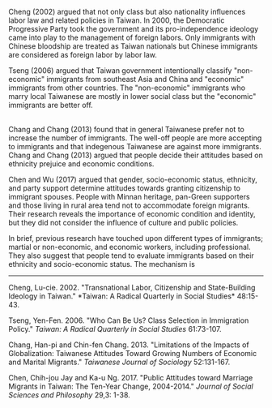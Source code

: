 Cheng (2002) argued that not only class but also nationality influences labor law and related policies in Taiwan. In 2000, the Democratic Progressive Party took the government and its pro-independence ideology came into play to the management of foreign labors. Only immigrants with Chinese bloodship are treated as Taiwan nationals but Chinese immigrants are considered as foreign labor by labor law.   

Tseng (2006) argued that Taiwan government intentionally classify "non-economic" immigrants from southeast Asia and China and "economic" immigrants from other countries. The "non-economic" immigrants who marry local Taiwanese are mostly in lower social class but the "economic" immigrants are better off.      
   

Chang and Chang (2013) found that in general Taiwanese prefer not to increase the number of immigrants. The well-off people are more accepting to immigrants and that indegenous Taiwanese are against more immigrants. Chang and Chang (2013) argued that people decide their attitudes based on ethnicity prejuice and economic conditions.      

Chen and Wu (2017) argued that gender, socio-economic status, ethnicity, and party support determine attitudes towards granting citizenship to immigrant spouses. People with Minnan heritage, pan-Green supporters and those living in rural area tend not to accommodate foreign migrants. Their research reveals the importance of economic condition and identity, but they did not consider the influence of culture and public policies.  

In brief, previous research have touched upon different types of immigrants; martial or non-economic, and economic workers, including professional. They also suggest that people tend to evaluate immigrants based on their ethnicity and socio-economic status. The mechanism is 

<hr>
Cheng, Lu-cie. 2002. "Transnational Labor, Citizenship and State-Building Ideology in Taiwan."  *Taiwan: A Radical Quarterly in Social Studies* 48:15-43.   

Tseng, Yen-Fen. 2006. "Who Can Be Us? Class Selection in Immigration Policy." *Taiwan: A Radical Quarterly in Social Studies* 61:73-107.    

Chang, Han-pi and Chin-fen Chang. 2013. "Limitations of the Impacts of Globalization: Taiwanese Attitudes Toward Growing Numbers of Economic and Marital Migrants." *Taiwanese Journal of Sociology* 52:131-167.     

Chen, Chih-jou Jay and Ka-u Ng. 2017. "Public Attitudes toward Marriage Migrants in Taiwan: The Ten-Year Change, 2004-2014." *Journal of Social Sciences and Philosophy* 29,3: 1-38.    


